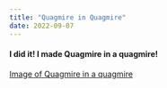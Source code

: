 ```yaml
---
title: "Quagmire in Quagmire"
date: 2022-09-07
---
```



#### I did it! I made Quagmire in a quagmire!

[Image of Quagmire in a quagmire](https://user-images.githubusercontent.com/70405949/188964453-77526eb4-a160-40b2-9932-63f509a249c3.jpg)
